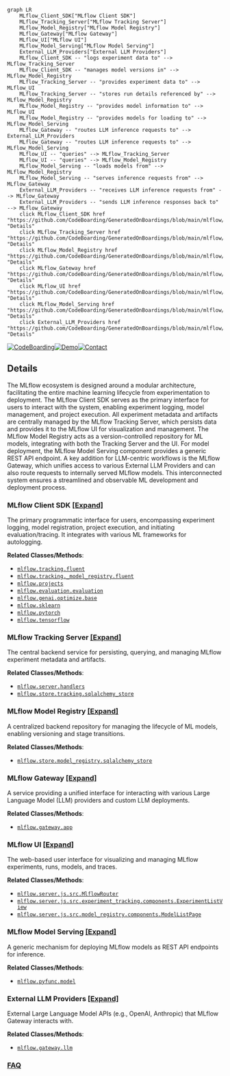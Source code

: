 ```mermaid
graph LR
    MLflow_Client_SDK["MLflow Client SDK"]
    MLflow_Tracking_Server["MLflow Tracking Server"]
    MLflow_Model_Registry["MLflow Model Registry"]
    MLflow_Gateway["MLflow Gateway"]
    MLflow_UI["MLflow UI"]
    MLflow_Model_Serving["MLflow Model Serving"]
    External_LLM_Providers["External LLM Providers"]
    MLflow_Client_SDK -- "logs experiment data to" --> MLflow_Tracking_Server
    MLflow_Client_SDK -- "manages model versions in" --> MLflow_Model_Registry
    MLflow_Tracking_Server -- "provides experiment data to" --> MLflow_UI
    MLflow_Tracking_Server -- "stores run details referenced by" --> MLflow_Model_Registry
    MLflow_Model_Registry -- "provides model information to" --> MLflow_UI
    MLflow_Model_Registry -- "provides models for loading to" --> MLflow_Model_Serving
    MLflow_Gateway -- "routes LLM inference requests to" --> External_LLM_Providers
    MLflow_Gateway -- "routes LLM inference requests to" --> MLflow_Model_Serving
    MLflow_UI -- "queries" --> MLflow_Tracking_Server
    MLflow_UI -- "queries" --> MLflow_Model_Registry
    MLflow_Model_Serving -- "loads models from" --> MLflow_Model_Registry
    MLflow_Model_Serving -- "serves inference requests from" --> MLflow_Gateway
    External_LLM_Providers -- "receives LLM inference requests from" --> MLflow_Gateway
    External_LLM_Providers -- "sends LLM inference responses back to" --> MLflow_Gateway
    click MLflow_Client_SDK href "https://github.com/CodeBoarding/GeneratedOnBoardings/blob/main/mlflow/MLflow_Client_SDK.md" "Details"
    click MLflow_Tracking_Server href "https://github.com/CodeBoarding/GeneratedOnBoardings/blob/main/mlflow/MLflow_Tracking_Server.md" "Details"
    click MLflow_Model_Registry href "https://github.com/CodeBoarding/GeneratedOnBoardings/blob/main/mlflow/MLflow_Model_Registry.md" "Details"
    click MLflow_Gateway href "https://github.com/CodeBoarding/GeneratedOnBoardings/blob/main/mlflow/MLflow_Gateway.md" "Details"
    click MLflow_UI href "https://github.com/CodeBoarding/GeneratedOnBoardings/blob/main/mlflow/MLflow_UI.md" "Details"
    click MLflow_Model_Serving href "https://github.com/CodeBoarding/GeneratedOnBoardings/blob/main/mlflow/MLflow_Model_Serving.md" "Details"
    click External_LLM_Providers href "https://github.com/CodeBoarding/GeneratedOnBoardings/blob/main/mlflow/External_LLM_Providers.md" "Details"
```

[![CodeBoarding](https://img.shields.io/badge/Generated%20by-CodeBoarding-9cf?style=flat-square)](https://github.com/CodeBoarding/GeneratedOnBoardings)[![Demo](https://img.shields.io/badge/Try%20our-Demo-blue?style=flat-square)](https://www.codeboarding.org/demo)[![Contact](https://img.shields.io/badge/Contact%20us%20-%20contact@codeboarding.org-lightgrey?style=flat-square)](mailto:contact@codeboarding.org)

## Details

The MLflow ecosystem is designed around a modular architecture, facilitating the entire machine learning lifecycle from experimentation to deployment. The MLflow Client SDK serves as the primary interface for users to interact with the system, enabling experiment logging, model management, and project execution. All experiment metadata and artifacts are centrally managed by the MLflow Tracking Server, which persists data and provides it to the MLflow UI for visualization and management. The MLflow Model Registry acts as a version-controlled repository for ML models, integrating with both the Tracking Server and the UI. For model deployment, the MLflow Model Serving component provides a generic REST API endpoint. A key addition for LLM-centric workflows is the MLflow Gateway, which unifies access to various External LLM Providers and can also route requests to internally served MLflow models. This interconnected system ensures a streamlined and observable ML development and deployment process.

### MLflow Client SDK [[Expand]](./MLflow_Client_SDK.md)
The primary programmatic interface for users, encompassing experiment logging, model registration, project execution, and initiating evaluation/tracing. It integrates with various ML frameworks for autologging.


**Related Classes/Methods**:

- <a href="https://github.com/mlflow/mlflow/blob/master/mlflow/tracking/fluent.py" target="_blank" rel="noopener noreferrer">`mlflow.tracking.fluent`</a>
- <a href="https://github.com/mlflow/mlflow/blob/master/mlflow/tracking/_model_registry/fluent.py" target="_blank" rel="noopener noreferrer">`mlflow.tracking._model_registry.fluent`</a>
- <a href="https://github.com/mlflow/mlflow/blob/master/mlflow/projects" target="_blank" rel="noopener noreferrer">`mlflow.projects`</a>
- <a href="https://github.com/mlflow/mlflow/blob/master/mlflow/evaluation/evaluation.py" target="_blank" rel="noopener noreferrer">`mlflow.evaluation.evaluation`</a>
- <a href="https://github.com/mlflow/mlflow/blob/master/mlflow/genai/optimize/base.py" target="_blank" rel="noopener noreferrer">`mlflow.genai.optimize.base`</a>
- <a href="https://github.com/mlflow/mlflow/blob/master/mlflow/sklearn" target="_blank" rel="noopener noreferrer">`mlflow.sklearn`</a>
- <a href="https://github.com/mlflow/mlflow/blob/master/mlflow/pytorch" target="_blank" rel="noopener noreferrer">`mlflow.pytorch`</a>
- <a href="https://github.com/mlflow/mlflow/blob/master/mlflow/tensorflow" target="_blank" rel="noopener noreferrer">`mlflow.tensorflow`</a>


### MLflow Tracking Server [[Expand]](./MLflow_Tracking_Server.md)
The central backend service for persisting, querying, and managing MLflow experiment metadata and artifacts.


**Related Classes/Methods**:

- <a href="https://github.com/mlflow/mlflow/blob/master/mlflow/server/handlers.py" target="_blank" rel="noopener noreferrer">`mlflow.server.handlers`</a>
- <a href="https://github.com/mlflow/mlflow/blob/master/mlflow/store/tracking/sqlalchemy_store.py" target="_blank" rel="noopener noreferrer">`mlflow.store.tracking.sqlalchemy_store`</a>


### MLflow Model Registry [[Expand]](./MLflow_Model_Registry.md)
A centralized backend repository for managing the lifecycle of ML models, enabling versioning and stage transitions.


**Related Classes/Methods**:

- <a href="https://github.com/mlflow/mlflow/blob/master/mlflow/store/model_registry/sqlalchemy_store.py" target="_blank" rel="noopener noreferrer">`mlflow.store.model_registry.sqlalchemy_store`</a>


### MLflow Gateway [[Expand]](./MLflow_Gateway.md)
A service providing a unified interface for interacting with various Large Language Model (LLM) providers and custom LLM deployments.


**Related Classes/Methods**:

- <a href="https://github.com/mlflow/mlflow/blob/master/mlflow/gateway/app.py" target="_blank" rel="noopener noreferrer">`mlflow.gateway.app`</a>


### MLflow UI [[Expand]](./MLflow_UI.md)
The web-based user interface for visualizing and managing MLflow experiments, runs, models, and traces.


**Related Classes/Methods**:

- <a href="https://github.com/mlflow/mlflow/blob/master/mlflow/server/js/src/MlflowRouter.tsx" target="_blank" rel="noopener noreferrer">`mlflow.server.js.src.MlflowRouter`</a>
- <a href="https://github.com/mlflow/mlflow/blob/master/mlflow/server/js/src/experiment-tracking/components/ExperimentListView.tsx" target="_blank" rel="noopener noreferrer">`mlflow.server.js.src.experiment_tracking.components.ExperimentListView`</a>
- <a href="https://github.com/mlflow/mlflow/blob/master/mlflow/server/js/src/model-registry/components/ModelListPage.tsx" target="_blank" rel="noopener noreferrer">`mlflow.server.js.src.model_registry.components.ModelListPage`</a>


### MLflow Model Serving [[Expand]](./MLflow_Model_Serving.md)
A generic mechanism for deploying MLflow models as REST API endpoints for inference.


**Related Classes/Methods**:

- <a href="https://github.com/mlflow/mlflow/blob/master/mlflow/pyfunc/model.py" target="_blank" rel="noopener noreferrer">`mlflow.pyfunc.model`</a>


### External LLM Providers [[Expand]](./External_LLM_Providers.md)
External Large Language Model APIs (e.g., OpenAI, Anthropic) that MLflow Gateway interacts with.


**Related Classes/Methods**:

- <a href="https://github.com/mlflow/mlflow/blob/master/mlflow/gateway/llm.py" target="_blank" rel="noopener noreferrer">`mlflow.gateway.llm`</a>




### [FAQ](https://github.com/CodeBoarding/GeneratedOnBoardings/tree/main?tab=readme-ov-file#faq)